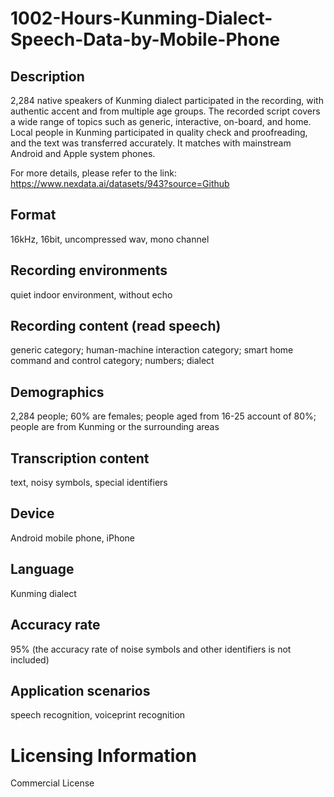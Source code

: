 # 1002-Hours-Kunming-Dialect-Speech-Data-by-Mobile-Phone


## Description
2,284 native speakers of Kunming dialect participated in the recording, with authentic accent and from multiple age groups. The recorded script covers a wide range of topics such as generic, interactive, on-board, and home. Local people in Kunming participated in quality check and proofreading, and the text was transferred accurately. It matches with mainstream Android and Apple system phones.

For more details, please refer to the link: https://www.nexdata.ai/datasets/943?source=Github


## Format
16kHz, 16bit, uncompressed wav, mono channel

## Recording environments
quiet indoor environment, without echo

## Recording content (read speech)
generic category; human-machine interaction category; smart home command and control category; numbers; dialect

## Demographics
2,284 people; 60% are females; people aged from 16-25 account of 80%; people are from Kunming or the surrounding areas

## Transcription content
text, noisy symbols, special identifiers

## Device
Android mobile phone, iPhone

## Language
Kunming dialect

## Accuracy rate
95% (the accuracy rate of noise symbols and other identifiers is not included)

## Application scenarios
speech recognition, voiceprint recognition

# Licensing Information
Commercial License
